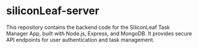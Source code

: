 # siliconLeaf-server
This repository contains the backend code for the SiliconLeaf Task Manager App, built with Node.js, Express, and MongoDB. It provides secure API endpoints for user authentication and task management.
